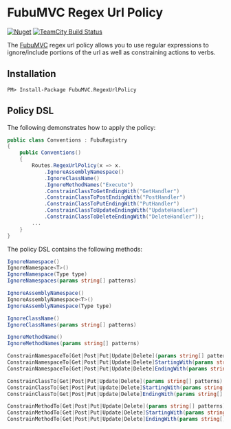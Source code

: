 FubuMVC Regex Url Policy
=============

[![Nuget](http://img.shields.io/nuget/v/FubuMVC.RegexUrlPolicy.svg?style=flat)](http://www.nuget.org/packages/FubuMVC.RegexUrlPolicy/) [![TeamCity Build Status](https://img.shields.io/teamcity/http/build.mikeobrien.net/s/fuburegexurlpolicy.svg?style=flat)](http://build.mikeobrien.net/viewType.html?buildTypeId=fuburegexurlpolicy&guest=1)

The [FubuMVC](http://mvc.fubu-project.org/) regex url policy allows you to use regular expressions to ignore/include portions of the url as well as constraining actions to verbs.

Installation
------------

    PM> Install-Package FubuMVC.RegexUrlPolicy  

Policy DSL
------------ 

The following demonstrates how to apply the policy:
     
```csharp   
public class Conventions : FubuRegistry
{        
    public Conventions()
    {    
        Routes.RegexUrlPolicy(x => x.
            .IgnoreAssemblyNamespace()
            .IgnoreClassName()
            .IgnoreMethodNames("Execute")
            .ConstrainClassToGetEndingWith("GetHandler")
            .ConstrainClassToPostEndingWith("PostHandler")
            .ConstrainClassToPutEndingWith("PutHandler")
            .ConstrainClassToUpdateEndingWith("UpdateHandler")
            .ConstrainClassToDeleteEndingWith("DeleteHandler"));    
        ...
    }
}
```

The policy DSL contains the following methods:

```csharp
IgnoreNamespace()
IgnoreNamespace<T>()
IgnoreNamespace(Type type)
IgnoreNamespaces(params string[] patterns)

IgnoreAssemblyNamespace()
IgnoreAssemblyNamespace<T>()
IgnoreAssemblyNamespace(Type type)

IgnoreClassName()
IgnoreClassNames(params string[] patterns)

IgnoreMethodName()
IgnoreMethodNames(params string[] patterns)

ConstrainNamespaceTo[Get|Post|Put|Update|Delete](params string[] patterns)
ConstrainNamespaceTo[Get|Post|Put|Update|Delete]StartingWith(params string[] patterns)
ConstrainNamespaceTo[Get|Post|Put|Update|Delete]EndingWith(params string[] patterns)

ConstrainClassTo[Get|Post|Put|Update|Delete](params string[] patterns)
ConstrainClassTo[Get|Post|Put|Update|Delete]StartingWith(params string[] patterns)
ConstrainClassTo[Get|Post|Put|Update|Delete]EndingWith(params string[] patterns)

ConstrainMethodTo[Get|Post|Put|Update|Delete](params string[] patterns)
ConstrainMethodTo[Get|Post|Put|Update|Delete]StartingWith(params string[] patterns)
ConstrainMethodTo[Get|Post|Put|Update|Delete]EndingWith(params string[] patterns)
```